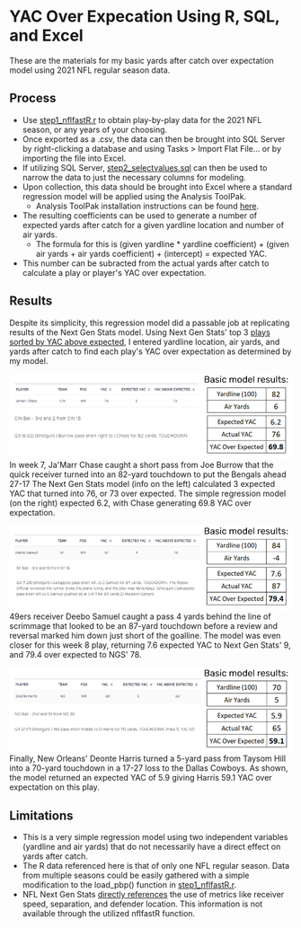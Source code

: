 # YAC Over Expecation Using R, SQL, and Excel

These are the materials for my basic yards after catch over expectation model using 2021 NFL regular season data.

## Process

- Use [step1_nflfastR.r](https://github.com/jbrooksdata/basic-yac-expectation-model/blob/main/step1_nflfastR) to obtain play-by-play data for the 2021
NFL season, or any years of your choosing.
- Once exported as a .csv, the data can then be brought into SQL Server by right-clicking a database and using Tasks > Import Flat File...
or by importing the file into Excel.
- If utilizing SQL Server, [step2_selectvalues.sql](https://github.com/jbrooksdata/basic-yac-expectation-model/blob/main/step2_selectvalues.sql) can then be used to narrow the data
to just the necessary columns for modeling.
- Upon collection, this data should be brought into Excel where a standard regression model will be applied using the Analysis ToolPak.
  - Analysis ToolPak installation instructions can be found [here](https://support.microsoft.com/en-us/office/load-the-analysis-toolpak-in-excel-6a63e598-cd6d-42e3-9317-6b40ba1a66b4).
- The resulting coefficients can be used to generate a number of expected yards after catch for a given yardline location and number of air yards.
  - The formula for this is (given yardline * yardline coefficient) + (given air yards + air yards coefficient) + (intercept) = expected YAC.
- This number can be subracted from the actual yards after catch to calculate a play or player's YAC over expectation.

## Results

Despite its simplicity, this regression model did a passable job at replicating results of the Next Gen Stats model.
Using Next Gen Stats' top 3 [plays sorted by YAC above expected](https://nextgenstats.nfl.com/stats/top-plays/yac/2021/REG/all), I entered yardline location, air yards, and yards after catch
to find each play's YAC over expectation as determined by my model.

![](images/chase-week-7.png)
In week 7, Ja'Marr Chase caught a short pass from Joe Burrow that the quick receiver turned into an 82-yard touchdown to put the Bengals ahead 27-17
The Next Gen Stats model (info on the left) calculated 3 expected YAC that turned into 76, or 73 over expected. The simple regression model (on the right)
expected 6.2, with Chase generating 69.8 YAC over expectation.

![](images/deebo-week-8.png)
49ers receiver Deebo Samuel caught a pass 4 yards behind the line of scrimmage that looked to be an 87-yard touchdown before a review and reversal marked him down just short of the goalline.
The model was even closer for this week 8 play, returning 7.6 expected YAC to Next Gen Stats' 9, and 79.4 over expected to NGS' 78.

![](images/deonte-week-13.png)
Finally, New Orleans' Deonte Harris turned a 5-yard pass from Taysom Hill into a 70-yard touchdown in a 17-27 loss to the Dallas Cowboys.
As shown, the model returned an expected YAC of 5.9 giving Harris 59.1 YAC over expectation on this play.

## Limitations

- This is a very simple regression model using two independent variables (yardline and air yards) that do not necessarily have a direct effect on yards after catch.
- The R data referenced here is that of only one NFL regular season. Data from multiple seasons could be easily gathered with a simple modification to the load_pbp() function in
[step1_nflfastR.r](https://github.com/jbrooksdata/basic-yac-expectation-model/blob/main/step1_nflfastR).
- NFL Next Gen Stats [directly references](https://nextgenstats.nfl.com/stats/top-plays/yac/2021/REG/all) the use of metrics like receiver speed, separation, and defender location.
This information is not available through the utilized nflfastR function.

